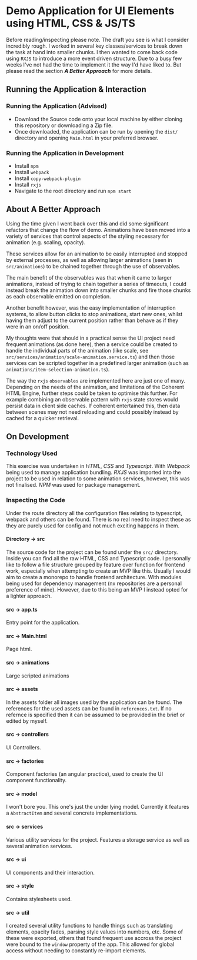 # Demo Application for UI Elements using HTML, CSS & JS/TS

Before reading/inspecting please note. The draft you see is what I consider incredibly rough. I worked in several key classes/services to break down the task at hand into smaller chunks. I then wanted to come back code using `RXJS` to introduce a more event driven structure. Due to a busy few weeks I've not had the time to implement it the way I'd have liked to. But please read the section ***A Better Approach*** for more details.


## Running the Application & Interaction
### Running the Application (Advised)
- Download the Source code onto your local machine by either cloning this repository or downloading a Zip file.
- Once downloaded, the application can be run by opening the `dist/` directory and opening `Main.html` in your preferred browser.

### Running the Application in Development
- Install `npm`
- Install `webpack` 
- Install `copy-webpack-plugin`
- Install `rxjs`
- Navigate to the root directory and run `npm start`

## About A Better Approach
Using the time given I went back over this and did some significant refactors that change the flow of demo. Animations have been moved into a variety of services that control aspects of the styling necessary for animation (e.g. scaling, opacity).

These services allow for an animation to be easily interrupted and stopped by external processes, as well as allowing larger animations (seen in `src/animations`) to be chained together through the use of observables.

The main benefit of the observables was that when it came to larger animations, instead of trying to chain together a series of timeouts, I could instead break the animation down into smaller chunks and fire those chunks as each observable emitted on completion.

Another benefit however, was the easy implementation of interruption systems, to allow button clicks to stop animations, start new ones, whilst having them adjust to the current position rather than behave as if they were in an on/off position. 

My thoughts were that should in a practical sense the UI project need frequent animations (as done here), then a service could be created to handle the individual parts of the animation (like scale, see `src/services/animation/scale-animation.service.ts`) and then those services can be scripted together in a predefined larger animation (such as `animations/item-selection-animation.ts`).

The way the `rxjs` `observables` are implemented here are just one of many. Depending on the needs of the animation, and limitations of the Coherent HTML Engine, further steps could be taken to optimise this further. For example combining an observable pattern with `rxjs` state stores would persist data in client side caches. If coherent entertained this, then data between scenes may not need reloading and could possibly instead by cached for a quicker retrieval.

## On Development
### Technology Used
This exercise was undertaken in *HTML*, *CSS* and *Typescript*. With *Webpack* being used to manage application bundling. *RXJS* was imported into the project to be used in relation to some animation services, however, this was not finalised. *NPM* was used for package management.


### Inspecting the Code
Under the route directory all the configuration files relating to typescript, webpack and others can be found. There is no real need to inspect these as they are purely used for config and not much exciting happens in them.


#### Directory -> src
The source code for the project can be found under the `src/` directory. Inside you can find all the raw HTML, CSS and Typescript code. I personally like to follow a file structure grouped by feature over function for frontend work, especially when attempting to create an MVP like this. Usually I would aim to create a monorepo to handle frontend architecture. With modules being used for dependency management (nx repositories are a personal preference of mine). However, due to this being an MVP I instead opted for a lighter approach.


#### src -> app.ts
Entry point for the application.

#### src -> Main.html
Page html.


#### src -> animations
Large scripted animations

#### src -> assets
In the assets folder all images used by the application can be found. The references for the used assets can be found in `references.txt`. If no refernce is specified then it can be assumed to be provided in the brief or edited by myself.


#### src -> controllers
UI Controllers.


#### src -> factories
Component factories (an angular practice), used to create the UI component functionality.


#### src -> model
I won't bore you. This one's just the under lying model. Currently it features a `AbstractItem` and several concrete implementations.


#### src -> services
Various utility services for the project. Features a storage service as well as several animation services.


#### src -> ui
UI components and their interaction.


#### src -> style
Contains stylesheets used.


#### src -> util
I created several utility functions to handle things such as translating elements, opacity fades, parsing style values into numbers, etc. Some of these were exported, others that found frequent use accross the project were bound to the `window` property of the app. This allowed for global access without needing to constantly re-import elements.





